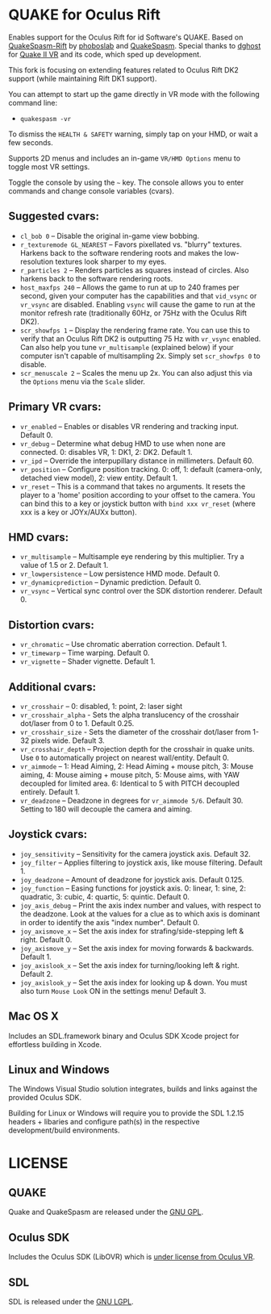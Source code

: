 # QUAKE for Oculus Rift

Enables support for the Oculus Rift for id Software's QUAKE. Based on [QuakeSpasm-Rift](https://github.com/phoboslab/Quakespasm-Rift) by [phoboslab](http://phoboslab.org/log/2013/07/quake-for-oculus-rift) and [QuakeSpasm](http://quakespasm.sourceforge.net/). Special thanks to [dghost](https://github.com/dghost) for [Quake II VR](https://github.com/q2vr/quake2vr) and its code, which sped up development.

This fork is focusing on extending features related to Oculus Rift DK2 support (while maintaining Rift DK1 support).

You can attempt to start up the game directly in VR mode with the following command line:

- `quakespasm -vr`

To dismiss the `HEALTH & SAFETY` warning, simply tap on your HMD, or wait a few seconds.

Supports 2D menus and includes an in-game `VR/HMD Options` menu to toggle most VR settings.

Toggle the console by using the `~` key. The console allows you to enter commands and change console variables (cvars).

## Suggested cvars:
- `cl_bob 0` – Disable the original in-game view bobbing.
- `r_texturemode GL_NEAREST` – Favors pixellated vs. "blurry" textures. Harkens back to the software rendering roots and makes the low-resolution textures look sharper to my eyes.
- `r_particles 2` – Renders particles as squares instead of circles. Also harkens back to the software rendering roots.
- `host_maxfps 240` – Allows the game to run at up to 240 frames per second, given your computer has the capabilities and that `vid_vsync` or `vr_vsync` are disabled. Enabling `vsync` will cause the game to run at the monitor refresh rate (traditionally 60Hz, or 75Hz with the Oculus Rift DK2).
- `scr_showfps 1` – Display the rendering frame rate. You can use this to verify that an Oculus Rift DK2 is outputting 75 Hz with `vr_vsync` enabled. Can also help you tune `vr_multisample` (explained below) if your computer isn't capable of multisampling 2x. Simply set `scr_showfps 0` to disable.
- `scr_menuscale 2` – Scales the menu up 2x. You can also adjust this via the `Options` menu via the `Scale` slider.

## Primary VR cvars:
- `vr_enabled` – Enables or disables VR rendering and tracking input. Default 0.
- `vr_debug` – Determine what debug HMD to use when none are connected. 0: disables VR, 1: DK1, 2: DK2. Default 1.
- `vr_ipd` – Override the interpupillary distance in millimeters. Default 60.
- `vr_position` – Configure position tracking. 0: off, 1: default (camera-only, detached view model), 2: view entity. Default 1.
- `vr_reset` – This is a command that takes no arguments. It resets the player to a 'home' position according to your offset to the camera. You can bind this to a key or joystick button with `bind xxx vr_reset` (where xxx is a key or JOYx/AUXx button).

## HMD cvars:
- `vr_multisample` – Multisample eye rendering by this multiplier. Try a value of 1.5 or 2. Default 1.
- `vr_lowpersistence` – Low persistence HMD mode. Default 0.
- `vr_dynamicprediction` – Dynamic prediction. Default 0.
- `vr_vsync` – Vertical sync control over the SDK distortion renderer. Default 0.

## Distortion cvars:
- `vr_chromatic` – Use chromatic aberration correction. Default 1.
- `vr_timewarp` – Time warping. Default 0.
- `vr_vignette` – Shader vignette. Default 1.

## Additional cvars:
- `vr_crosshair` – 0: disabled, 1: point, 2: laser sight
- `vr_crosshair_alpha` - Sets the alpha translucency of the crosshair dot/laser from 0 to 1. Default 0.25.
- `vr_crosshair_size` - Sets the diameter of the crosshair dot/laser from 1-32 pixels wide. Default 3.
- `vr_crosshair_depth` – Projection depth for the crosshair in quake units. Use `0` to automatically project on nearest wall/entity. Default 0.
- `vr_aimmode` – 1: Head Aiming, 2: Head Aiming + mouse pitch, 3: Mouse aiming, 4: Mouse aiming + mouse pitch, 5: Mouse aims, with YAW decoupled for limited area. 6: Identical to 5 with PITCH decoupled entirely. Default 1.
- `vr_deadzone` – Deadzone in degrees for `vr_aimmode 5/6`. Default 30. Setting to 180 will decouple the camera and aiming.

## Joystick cvars:
- `joy_sensitivity` – Sensitivity for the camera joystick axis. Default 32.
- `joy_filter` – Applies filtering to joystick axis, like mouse filtering. Default 1.
- `joy_deadzone` – Amount of deadzone for joystick axis. Default 0.125.
- `joy_function` – Easing functions for joystick axis. 0: linear, 1: sine, 2: quadratic, 3: cubic, 4: quartic, 5: quintic. Default 0.
- `joy_axis_debug` – Print the axis index number and values, with respect to the deadzone. Look at the values for a clue as to which axis is dominant in order to identify the axis "index number". Default 0.
- `joy_axismove_x` – Set the axis index for strafing/side-stepping left & right. Default 0.
- `joy_axismove_y` – Set the axis index for moving forwards & backwards. Default 1.
- `joy_axislook_x` – Set the axis index for turning/looking left & right. Default 2.
- `joy_axislook_y` – Set the axis index for looking up & down. You must also turn `Mouse Look` ON in the settings menu! Default 3.

## Mac OS X

Includes an SDL.framework binary and Oculus SDK Xcode project for effortless building in Xcode.

## Linux and Windows

The Windows Visual Studio solution integrates, builds and links against the provided Oculus SDK.

Building for Linux or Windows will require you to provide the SDL 1.2.15 headers + libaries and configure path(s) in the respective development/build environments.

LICENSE
=======

## QUAKE

Quake and QuakeSpasm are released under the [GNU GPL](http://www.gnu.org/copyleft/gpl.html).

## Oculus SDK

Includes the Oculus SDK (LibOVR) which is [under license from Oculus VR](http://developer.oculusvr.com/license).

## SDL

SDL is released under the [GNU LGPL](http://www.gnu.org/copyleft/lesser.html).
